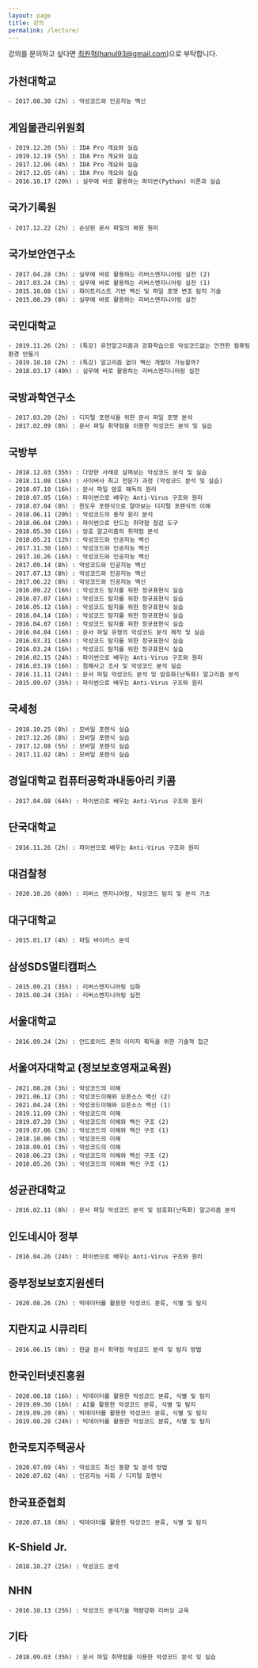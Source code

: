 ```yaml
---
layout: page
title: 강의
permalink: /lecture/
---
```



강의를 문의하고 싶다면 <a href="mailto:hanul93@gmail.com">최원혁(hanul93@gmail.com)</a>으로 부탁합니다.

## 가천대학교

<div class="highlighter-rouge"><pre class="highlight"><code class="keibox">- 2017.08.30 (2h) : 악성코드와 인공지능 백신
</code></pre>
</div>


## 게임물관리위원회

<div class="highlighter-rouge"><pre class="highlight"><code class="keibox">- 2019.12.20 (5h) : IDA Pro 개요와 실습
- 2019.12.19 (5h) : IDA Pro 개요와 실습
- 2017.12.06 (4h) : IDA Pro 개요와 실습
- 2017.12.05 (4h) : IDA Pro 개요와 실습
- 2016.10.17 (20h) : 실무에 바로 활용하는 파이썬(Python) 이론과 실습
</code></pre>
</div>

## 국가기록원

<div class="highlighter-rouge"><pre class="highlight"><code class="keibox">- 2017.12.22 (2h) : 손상된 문서 파일의 복원 원리
</code></pre>
</div>

## 국가보안연구소

<div class="highlighter-rouge"><pre class="highlight"><code class="keibox">- 2017.04.28 (3h) : 실무에 바로 활용하는 리버스엔지니어링 실전 (2)
- 2017.03.24 (3h) : 실무에 바로 활용하는 리버스엔지니어링 실전 (1)
- 2015.10.08 (1h) : 화이트리스트 기반 백신 및 파일 포맷 변조 탐지 기술
- 2015.08.29 (8h) : 실무에 바로 활용하는 리버스엔지니어링 실전
</code></pre>
</div>

## 국민대학교

<div class="highlighter-rouge"><pre class="highlight"><code class="keibox">- 2019.11.26 (2h) : (특강) 유전알고리즘과 강화학습으로 악성코드없는 안전한 컴퓨팅 환경 만들기
- 2019.10.10 (2h) : (특강) 알고리즘 없이 백신 개발이 가능할까?
- 2018.03.17 (40h) : 실무에 바로 활용하는 리버스엔지니어링 실전
</code></pre>
</div>

## 국방과학연구소

<div class="highlighter-rouge"><pre class="highlight"><code class="keibox">- 2017.03.20 (2h) : 디지털 포렌식을 위한 문서 파일 포맷 분석
- 2017.02.09 (8h) : 문서 파일 취약점을 이용한 악성코드 분석 및 실습
</code></pre>
</div>

## 국방부

<div class="highlighter-rouge"><pre class="highlight"><code class="keibox">- 2018.12.03 (35h) : 다양한 사례로 살펴보는 악성코드 분석 및 실습
- 2018.11.08 (16h) : 사이버사 최고 전문가 과정 (악성코드 분석 및 실습)
- 2018.07.10 (16h) : 문서 파일 암호 해독의 원리
- 2018.07.05 (16h) : 파이썬으로 배우는 Anti-Virus 구조와 원리
- 2018.07.04 (8h) : 윈도우 포렌식으로 알아보는 디지털 포렌식의 이해
- 2018.06.11 (20h) : 악성코드의 동작 원리 분석
- 2018.06.04 (20h) : 파이썬으로 만드는 취약점 점검 도구
- 2018.05.30 (16h) : 암호 알고리즘의 취약점 분석
- 2018.05.21 (12h) : 악성코드와 인공지능 백신
- 2017.11.30 (16h) : 악성코드와 인공지능 백신
- 2017.10.26 (16h) : 악성코드와 인공지능 백신
- 2017.09.14 (8h) : 악성코드와 인공지능 백신
- 2017.07.13 (8h) : 악성코드와 인공지능 백신
- 2017.06.22 (8h) : 악성코드와 인공지능 백신
- 2016.09.22 (16h) : 악성코드 탐지를 위한 정규표현식 실습
- 2016.07.07 (16h) : 악성코드 탐지를 위한 정규표현식 실습
- 2016.05.12 (16h) : 악성코드 탐지를 위한 정규표현식 실습
- 2016.04.14 (16h) : 악성코드 탐지를 위한 정규표현식 실습
- 2016.04.07 (16h) : 악성코드 탐지를 위한 정규표현식 실습
- 2016.04.04 (16h) : 문서 파일 유형의 악성코드 분석 제작 및 실습
- 2016.03.31 (16h) : 악성코드 탐지를 위한 정규표현식 실습
- 2016.03.24 (16h) : 악성코드 탐지를 위한 정규표현식 실습
- 2016.02.15 (24h) : 파이썬으로 배우는 Anti-Virus 구조와 원리
- 2016.03.19 (16h) : 침해사고 조사 및 악성코드 분석 실습
- 2016.11.11 (24h) : 문서 파일 악성코드 분석 및 암호화(난독화) 알고리즘 분석
- 2015.09.07 (35h) : 파이썬으로 배우는 Anti-Virus 구조와 원리
</code></pre>
</div>

## 국세청

<div class="highlighter-rouge"><pre class="highlight"><code class="keibox">- 2018.10.25 (8h) : 모바일 포렌식 실습
- 2017.12.26 (8h) : 모바일 포렌식 실습
- 2017.12.08 (5h) : 모바일 포렌식 실습
- 2017.11.02 (8h) : 모바일 포렌식 실습
</code></pre>
</div>

## 경일대학교 컴퓨터공학과내동아리 키콤

<div class="highlighter-rouge"><pre class="highlight"><code class="keibox">- 2017.04.08 (64h) : 파이썬으로 배우는 Anti-Virus 구조와 원리
</code></pre>
</div>

## 단국대학교

<div class="highlighter-rouge"><pre class="highlight"><code class="keibox">- 2016.11.26 (2h) : 파이썬으로 배우는 Anti-Virus 구조와 원리
</code></pre>
</div>


## 대검찰청

<div class="highlighter-rouge"><pre class="highlight"><code class="keibox">- 2020.10.26 (80h) : 리버스 엔지니어링, 악성코드 탐지 및 분석 기초
</code></pre>
</div>


## 대구대학교

<div class="highlighter-rouge"><pre class="highlight"><code class="keibox">- 2015.01.17 (4h) : 파일 바이러스 분석
</code></pre>
</div>


## 삼성SDS멀티캠퍼스

<div class="highlighter-rouge"><pre class="highlight"><code class="keibox">- 2015.09.21 (35h) : 리버스엔지니어링 심화
- 2015.08.24 (35h) : 리버스엔지니어링 실전
</code></pre>
</div>


## 서울대학교

<div class="highlighter-rouge"><pre class="highlight"><code class="keibox">- 2016.09.24 (2h) : 안드로이드 폰의 이미지 획득을 위한 기술적 접근
</code></pre>
</div>

## 서울여자대학교 (정보보호영재교육원)

<div class="highlighter-rouge"><pre class="highlight"><code class="keibox">- 2021.08.28 (3h) : 악성코드의 이해
- 2021.06.12 (3h) : 악성코드이해와 오픈소스 백신 (2)
- 2021.04.24 (3h) : 악성코드이해와 오픈소스 백신 (1)
- 2019.11.09 (3h) : 악성코드의 이해
- 2019.07.20 (3h) : 악성코드의 이해와 백신 구조 (2)
- 2019.07.06 (3h) : 악성코드의 이해와 백신 구조 (1)
- 2018.10.06 (3h) : 악성코드의 이해
- 2018.09.01 (3h) : 악성코드의 이해
- 2018.06.23 (3h) : 악성코드의 이해와 백신 구조 (2)
- 2018.05.26 (3h) : 악성코드의 이해와 백신 구조 (1)
</code></pre>
</div>


## 성균관대학교

<div class="highlighter-rouge"><pre class="highlight"><code class="keibox">- 2016.02.11 (8h) : 문서 파일 악성코드 분석 및 암호화(난독화) 알고리즘 분석
</code></pre>
</div>


## 인도네시아 정부

<div class="highlighter-rouge"><pre class="highlight"><code class="keibox">- 2016.04.26 (24h) : 파이썬으로 배우는 Anti-Virus 구조와 원리
</code></pre>
</div>


## 중부정보보호지원센터

<div class="highlighter-rouge"><pre class="highlight"><code class="keibox">- 2020.08.26 (2h) : 빅데이터를 활용한 악성코드 분류, 식별 및 탐지
</code></pre>
</div>


## 지란지교 시큐리티

<div class="highlighter-rouge"><pre class="highlight"><code class="keibox">- 2016.06.15 (8h) : 한글 문서 취약점 악성코드 분석 및 탐지 방법
</code></pre>
</div>


## 한국인터넷진흥원

<div class="highlighter-rouge"><pre class="highlight"><code class="keibox">- 2020.08.18 (16h) : 빅데이터를 활용한 악성코드 분류, 식별 및 탐지
- 2019.09.30 (16h) : AI를 활용한 악성코드 분류, 식별 및 탐지
- 2019.09.20 (8h) : 빅데이터를 활용한 악성코드 분류, 식별 및 탐지
- 2019.08.28 (24h) : 빅데이터를 활용한 악성코드 분류, 식별 및 탐지
</code></pre>
</div>


## 한국토지주택공사

<div class="highlighter-rouge"><pre class="highlight"><code class="keibox">- 2020.07.09 (4h) : 악성코드 최신 동향 및 분석 방법
- 2020.07.02 (4h) : 인공지능 사회 / 디지털 포렌식
</code></pre>
</div>

## 한국표준협회
<div class="highlighter-rouge"><pre class="highlight"><code class="keibox">- 2020.07.18 (8h) : 빅데이터를 활용한 악성코드 분류, 식별 및 탐지
</code></pre>
</div>


## K-Shield Jr.

<div class="highlighter-rouge"><pre class="highlight"><code class="keibox">- 2018.10.27 (25h) : 악성코드 분석
</code></pre>
</div>


## NHN

<div class="highlighter-rouge"><pre class="highlight"><code class="keibox">- 2016.10.13 (25h) : 악성코드 분석기술 역량강화 리버싱 교육
</code></pre>
</div>


## 기타

<div class="highlighter-rouge"><pre class="highlight"><code class="keibox">- 2018.09.03 (35h) : 문서 파일 취약점을 이용한 악성코드 분석 및 실습
</code></pre>
</div>
